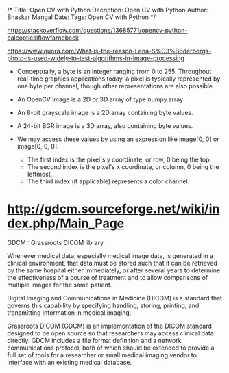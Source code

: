 /*
Title: Open CV with Python
Decription: Open CV with Python
Author: Bhaskar Mangal
Date: 
Tags: Open CV with Python
*/

https://stackoverflow.com/questions/13685771/opencv-python-calcopticalflowfarneback

https://www.quora.com/What-is-the-reason-Lena-S%C3%B6derbergs-photo-is-used-widely-to-test-algorithms-in-image-processing

* Conceptually, a byte is an integer ranging from 0 to 255. Throughout real-time graphics applications today, a pixel is typically represented by one byte per channel, though other representations are also possible.
* An OpenCV image is a 2D or 3D array of type numpy.array
* An 8-bit grayscale image is a 2D array containing byte values.
* A 24-bit BGR image is a 3D array, also containing byte values.

* We may access these values by using an expression like image[0, 0] or image[0, 0, 0].
  - The first index is the pixel's y coordinate, or row, 0 being the top.
  - The second index is the pixel's x coordinate, or column, 0 being the leftmost.
  - The third index (if applicable) represents a color channel.


# http://gdcm.sourceforge.net/wiki/index.php/Main_Page

GDCM : Grassroots DICOM library

Whenever medical data, especially medical image data, is generated in a clinical environment, that data must be stored such that it can be retrieved by the same hospital either immediately, or after several years to determine the effectiveness of a course of treatment and to allow comparisons of multiple images for the same patient.

Digital Imaging and Communications in Medicine (DICOM) is a standard that governs this capability by specifying handling, storing, printing, and transmitting information in medical imaging.

Grassroots DICOM (GDCM) is an implementation of the DICOM standard designed to be open source so that researchers may access clinical data directly. GDCM includes a file format definition and a network communications protocol, both of which should be extended to provide a full set of tools for a researcher or small medical imaging vendor to interface with an existing medical database.